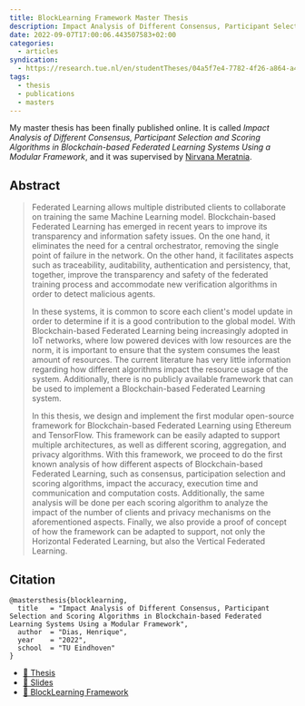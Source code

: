 ```yaml
---
title: BlockLearning Framework Master Thesis
description: Impact Analysis of Different Consensus, Participant Selection and Scoring Algorithms in Blockchain-based Federated Learning Systems Using a Modular Framework
date: 2022-09-07T17:00:06.443507583+02:00
categories:
  - articles
syndication:
  - https://research.tue.nl/en/studentTheses/04a5f7e4-7782-4f26-a864-a49d04f82966
tags:
  - thesis
  - publications
  - masters
---
```


My master thesis has been finally published online. It is called _Impact Analysis of Different Consensus, Participant Selection and Scoring Algorithms in Blockchain-based Federated Learning Systems Using a Modular Framework_, and it was supervised by [Nirvana Meratnia](https://research.tue.nl/en/persons/nirvana-meratnia).

<!--more-->

## Abstract

> Federated Learning allows multiple distributed clients to collaborate on training the same Machine Learning model. Blockchain-based Federated Learning has emerged in recent years to improve its transparency and information safety issues. On the one hand, it eliminates the need for a central orchestrator, removing the single point of failure in the network. On the other hand, it facilitates aspects such as traceability, auditability, authentication and persistency, that, together, improve the transparency and safety of the federated training process and accommodate new verification algorithms in order to detect malicious agents.
> 
> In these systems, it is common to score each client's model update in order to determine if it is a good contribution to the global model. With Blockchain-based Federated Learning being increasingly adopted in IoT networks, where low powered devices with low resources are the norm, it is important to ensure that the system consumes the least amount of resources. The current literature has very little information regarding how different algorithms impact the resource usage of the system. Additionally, there is no publicly available framework that can be used to implement a Blockchain-based Federated Learning system.
> 
> In this thesis, we design and implement the first modular open-source framework for Blockchain-based Federated Learning using Ethereum and TensorFlow. This framework can be easily adapted to support multiple architectures, as well as different scoring, aggregation, and privacy algorithms. With this framework, we proceed to do the first known analysis of how different aspects of Blockchain-based Federated Learning, such as consensus, participation selection and scoring algorithms, impact the accuracy, execution time and communication and computation costs. Additionally, the same analysis will be done per each scoring algorithm to analyze the impact of the number of clients and privacy mechanisms on the aforementioned aspects. Finally, we also provide a proof of concept of how the framework can be adapted to support, not only the Horizontal Federated Learning, but also the Vertical Federated Learning.

## Citation

```
@mastersthesis{blocklearning,
  title   = "Impact Analysis of Different Consensus, Participant Selection and Scoring Algorithms in Blockchain-based Federated Learning Systems Using a Modular Framework",
  author  = "Dias, Henrique",
  year    = "2022",
  school  = "TU Eindhoven"
}
```

<div class='terms'>

- [📄 Thesis](https://cdn.hacdias.com/media/2022-09-msc-blocklearning-thesis.pdf)
- [📣 Slides](https://cdn.hacdias.com/media/2022-09-msc-blocklearning-slides.pdf)
- [🧱 BlockLearning Framework](https://github.com/hacdias/blocklearning)

</div>
